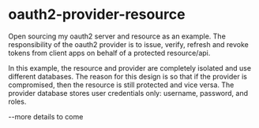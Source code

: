 # oauth2-provider-resource
Open sourcing my oauth2 server and resource as an example. The responsibility of the oauth2 provider is to issue, verify, refresh and revoke tokens from client apps on behalf of a protected resource/api.

In this example, the resource and provider are completely isolated and use different databases. The reason for this design is so that if the provider is compromised, then the resource is still protected and vice versa. The provider database stores user credentials only: username, password, and roles.

--more details to come
